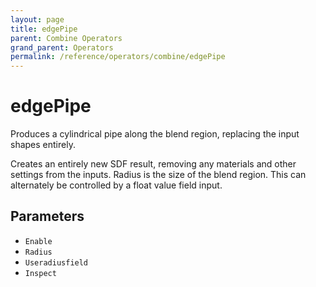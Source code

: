 ```yaml
---
layout: page
title: edgePipe
parent: Combine Operators
grand_parent: Operators
permalink: /reference/operators/combine/edgePipe
---
```


# edgePipe

Produces a cylindrical pipe along the blend region, replacing the input shapes entirely.

Creates an entirely new SDF result, removing any materials and other settings from the inputs.
Radius is the size of the blend region. This can alternately be controlled by a float value field input.

## Parameters

* `Enable`
* `Radius`
* `Useradiusfield`
* `Inspect`
